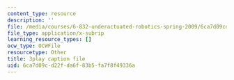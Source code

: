 ```yaml
---
content_type: resource
description: ''
file: /media/courses/6-832-underactuated-robotics-spring-2009/6ca7d09cd22fda6f83b5fa7f8f49336a_-RRYZ-b9NpI.srt
file_type: application/x-subrip
learning_resource_types: []
ocw_type: OCWFile
resourcetype: Other
title: 3play caption file
uid: 6ca7d09c-d22f-da6f-83b5-fa7f8f49336a
---
```

